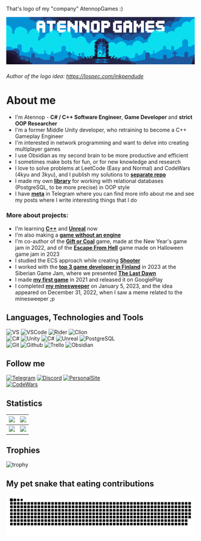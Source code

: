 That's logo of my "company" AtennopGames :)

[![Header](https://github.com/Atennop1/Atennop1/blob/main/assets/logo.png)]()
###### Author of the logo idea: https://lospec.com/inkpendude
 
# **About me**
- I'm Atennop - **C# / C++ Software Engineer**, **Game Developer** and **strict OOP Researcher**
- I'm a former Middle Unity developer, who retraining to become a C++ Gameplay Engineer
- I'm interested in network programming and want to delve into creating multiplayer games
- I use Obsidian as my second brain to be more productive and efficient
- I sometimes make bots for fun, or for new knowledge and research
- I love to solve problems at LeetCode (Easy and Normal) and CodeWars (4kyu and 3kyu), and I publish my solutions to [**separate repo**](https://github.com/Atennop1/CodeProblemsSolutions)
- I made my own [**library**](https://github.com/Atennop1/Relational-Databases-Via-OOP) for working with relational databases (PostgreSQL, to be more precise) in OOP style
- I have [**meta**](https://t.me/atennopmeta) in Telegram where you can find more info about me and see my posts where I write interesting things that I do

### More about projects:
- I'm learning [**C++**](https://github.com/Atennop1/StephenPrataSolutions) and [**Unreal**](https://github.com/Atennop1/UnrealLearning) now
- I'm also making a [**game without an engine**](https://github.com/Atennop1/ArkanoidWithoutAnEngine)
- I'm co-author of the [**Gift or Coal**](https://github.com/Funny-Monkeys/Gift-or-Coal) game, made at the New Year's game jam in 2022, and of the [**Escape From Hell**](https://github.com/GigaOrts/Halloween) game made on Halloween game jam in 2023
- I studied the ECS approach while creating [**Shooter**](https://github.com/Atennop1/ECS-Shooter)
- I worked with the [**top 3 game developer in Finland**](https://www.youtube.com/@littenchar) in 2023 at the Siberian Game Jam, where we presented [**The Last Dawn**](https://thebloka.itch.io/the-last-dawn)
- I made [**my first game**](https://github.com/Atennop1/SavannaSprint) in 2021 and released it on GooglePlay
- I completed [**my minesweeper**](https://github.com/Atennop1/Minesweeper) on January 5, 2023, and the idea appeared on December 31, 2022, when I saw a meme related to the minesweeper ;p

## **Languages, Technologies and Tools**
![VS](https://img.shields.io/badge/VS-000000.svg?style=for-the-badge&logo=visual-studio&logoColor=purple&color=black)
![VSCode](https://img.shields.io/badge/VSCode-000000.svg?style=for-the-badge&logo=visual-studio-code&logoColor=blue&color=black)
![Rider](https://img.shields.io/badge/Rider-000000.svg?style=for-the-badge&logo=Rider&logoColor=crimson&color=black)
![Clion](https://img.shields.io/badge/CLion-000000.svg?style=for-the-badge&logo=CLion&logoColor=blue&color=black)
<br>![C#](https://img.shields.io/badge/-C%23-090900?style=for-the-badge&logo=csharp&logoColor=purple&color=black)
![Unity](https://img.shields.io/badge/-Unity-090900?style=for-the-badge&logo=unity&color=black)
![C#](https://img.shields.io/badge/-C%2B%2B-090900?style=for-the-badge&logo=C%2B%2B&logoColor=blue&color=black)
![Unreal](https://img.shields.io/badge/-Unreal-090900?style=for-the-badge&logo=unrealengine&color=black)
![PostgreSQL](https://img.shields.io/badge/PostgreSQL-000000.svg?style=for-the-badge&logo=postgresql&logoColor=blue&color=black)
<br>![Git](https://img.shields.io/badge/Git-000000.svg?style=for-the-badge&logo=Git&logoColor=red&color=black)
![Github](https://img.shields.io/badge/GitHub-000000.svg?style=for-the-badge&logo=GitHub&logoColor=white&color=black)
![Trello](https://img.shields.io/badge/Trello-000000.svg?style=for-the-badge&logo=Trello&logoColor=blue&color=black)
![Obsidian](https://img.shields.io/badge/Obsidian-000000.svg?style=for-the-badge&logo=Obsidian&logoColor=purple&color=black)

## **Follow me**
[![Telegram](https://img.shields.io/badge/Telegram-000000.svg?style=for-the-badge&logo=Telegram&color=black)](https://t.me/atennopmeta)
[![Discord](https://img.shields.io/badge/Discord-000000.svg?style=for-the-badge&logo=Discord&color=black)](https://discordapp.com/users/837023021487226910/)
[![PersonalSite](https://img.shields.io/badge/website-000000.svg?style=for-the-badge&logo=About.me&color=black)](https://atennop.ru)
<br>[![CodeWars](https://www.codewars.com/users/Atennop/badges/large)](https://www.codewars.com/users/Atennop)

## **Statistics**
| <img src="https://streak-stats.demolab.com/?user=Atennop1&theme=tokyonight"> | <img src="https://github-readme-stats-sigma-five.vercel.app/api?username=Atennop1&count_private=true&show_icons=true&theme=tokyonight"> |
| :---: | --- |
| <img src="https://github-readme-stats-sigma-five.vercel.app/api/top-langs/?username=Atennop1&layout=compact&theme=tokyonight"> | <img src="https://github-readme-stats.vercel.app/api/wakatime?username=atennop&layout=compact&theme=tokyonight"> |

## **Trophies**
![trophy](https://github-profile-trophy.vercel.app/?username=Atennop1&theme=tokyonight&no-frame=true&column=6&row=1)

## My pet snake that eating contributions
![Snake](https://github.com/Atennop1/Atennop1/blob/output/github-contribution-grid-snake-dark.svg)
